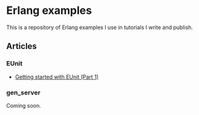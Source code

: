# Erlang examples

This is a repository of Erlang examples I use in tutorials I write and publish.

## Articles

### EUnit

- [Getting started with EUnit (Part 1)](https://medium.com/@renatomoya/getting-started-with-eunit-part-1-cada7df4366b#.dtnntj434)

### gen_server

Coming soon.

